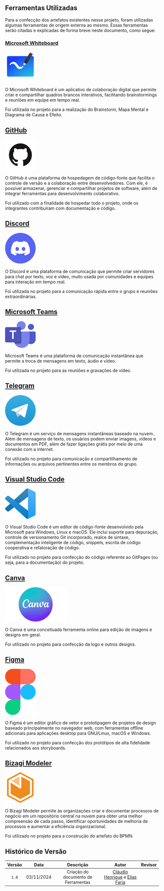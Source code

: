 ## Ferramentas Utilizadas

Para a confecção dos artefatos existentes nesse projeto, foram utilizadas algumas ferramentas de origem externa ao mesmo. Essas ferramentas serão citadas e explicadas de forma breve neste documento, como segue:

### [Microsoft Whiteboard](https://whiteboard.microsoft.com)

<img width="100px" src="./assets/ferramentas/whiteboard.png">

O Microsoft Whiteboard é um aplicativo de colaboração digital que permite criar e compartilhar quadros brancos interativos, facilitando brainstormings e reuniões em equipe em tempo real.

Foi utilizada no projeto para a realização do Brainstorm, Mapa Mental e Diagrama de Causa e Efeito.

## [GitHub](https://github.com)

<img width="100px" src="./assets/ferramentas/github.png">

O GitHub é uma plataforma de hospedagem de código-fonte que facilita o controle de versão e a colaboração entre desenvolvedores. Com ele, é possível armazenar, gerenciar e compartilhar projetos de software, além de integrar ferramentas para desenvolvimento colaborativo.

Foi utilizado com a finalidade de hospedar todo o projeto, onde os integrantes contribuíram com documentação e código.

## [Discord](https://discord.com)

<img width="100px" src="./assets/ferramentas/discord.png">

O Discord é uma plataforma de comunicação que permite criar servidores para chat por texto, voz e vídeo, muito usada por comunidades e equipes para interação em tempo real.

Foi utilizada no projeto para a comunicação rápida entre o grupo e reuniões extraordinárias.

## [Microsoft Teams](https://www.microsoft.com/pt-br/microsoft-teams/group-chat-software)

<img width="100px" src="./assets/ferramentas/teams.png">

Microsoft Teams é uma plataforma de comunicação instantânea que permite a troca de mensagens em texto, áudio e vídeo.

Foi utilizada no projeto para as reuniões e gravações de vídeo.

## [Telegram](https://web.telegram.org)

<img width="100px" src="./assets/ferramentas/telegram.svg">

O Telegram é um serviço de mensagens instantâneas baseado na nuvem.. Além de mensagens de texto, os usuários podem enviar imagens, vídeos e documentos em PDF, além de fazer ligações grátis por meio de uma conexão com a internet.

Foi utilizado no projeto para comunicação e compartilhamento de informações ou arquivos pertinentes entre os membros do grupo.

## [Visual Studio Code](https://code.visualstudio.com)

<img width="100px" src="./assets/ferramentas/vscode.webp">

O Visual Studio Code é um editor de código-fonte desenvolvido pela Microsoft para Windows, Linux e macOS. Ele inclui suporte para depuração, controle de versionamento Git incorporado, realce de sintaxe, complementação inteligente de código, snippets, escrita de código cooperativa e refatoração de código.

Foi utilizado no projeto para confecção do código referente ao GitPages (ou seja, para a documentação) do projeto.

## [Canva](https://www.canva.com/)

<img width="200px" src="./assets/ferramentas/Canva.jpg">

O Canva é uma conceituada ferramenta online para edição de imagens e designs em geral.

Foi utilizado no projeto para confecção da logo e outros designs.

## [Figma](https://www.figma.com/)

<img width="100px" src="./assets/ferramentas/figma.png">

O Figma é um editor gráfico de vetor e prototipagem de projetos de design baseado principalmente no navegador web, com ferramentas offline adicionais para aplicações desktop para GNU/Linux, macOS e Windows.

Foi utilizado no projeto para confecção dos protótipos de alta fidelidade relacionados aos storyboards.

## [Bizagi Modeler](https://www.bizagi.com/pt/plataforma/modeler)

<img width="100px" src="./assets/ferramentas/bizagi.png">

O Bizagi Modeler permite às organizações criar e documentar processos de negócio em um repositório central na nuvem para obter uma melhor compreensão de cada passo, identificar oportunidades de melhoria de processos e aumentar a eficiência organizacional.

Foi utilizado no projeto para a construção do artefato do BPMN.


## Histórico de Versão
| Versão | Data | Descrição | Autor | Revisor|
|:-:|:-:|:-:|:-:|:-:|
|`1.0`| 03/11/2024 | Criação do documento de Ferramentas | [Cláudio Henrique][ClaudioGH] e [Elias Faria][EliasGH] |  |


[AnaGH]: https://github.com/analufernanndess
[CainaGH]: https://github.com/freitasc
[ClaudioGH]: https://github.com/claudiohsc
[EliasGH]: https://github.com/EliasOliver21
[GuilhermeGH]: https://github.com/gmeister18
[JoelGH]: https://github.com/JoelSRangel
[KathlynGH]: https://github.com/klmurussi
[PabloGH]: https://github.com/pabloheika
[PedroRGH]: https://github.com/pedro-rodiguero
[PedroPGH]: https://github.com/Pedrin0030
[SamuelGH]: https://github.com/samuelalvess
[TalesGH]: https://github.com/TalesRG